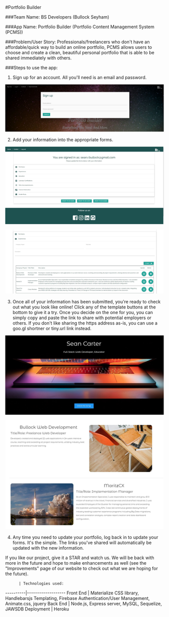 #Portfolio Builder

###Team Name: 
BS Developers (Bullock Seyham)

###App Name: 
Portfolio Builder (Portfolio Content Management System (PCMS))

###Problem/User Story: 
Professionals/freelancers who don't have an affordable/quick way to build an online portfolio, PCMS allows users to choose and create a clean, beautiful personal portfolio that is able to be shared immediately with others.

###Steps to use the app:

1. Sign up for an account. All you'll need is an email and password.

![Image of SignUp](https://github.com/bullsean/BSDev-PortfolioBuilder/blob/master/templates/project2screenshots/SignupLogin.JPG?raw=true)

2. Add your information into the appropriate forms.

![Image of Form](https://github.com/bullsean/BSDev-PortfolioBuilder/blob/master/templates/project2screenshots/AccountPage.JPG?raw=true)


![Image of TemplateButton](https://github.com/bullsean/BSDev-PortfolioBuilder/blob/master/templates/project2screenshots/FormCompletion.JPG?raw=true)


3. Once all of your information has been submitted, you're ready to check out what you look like online! Click any of the template buttons at the bottom to give it a try. Once you decide on the one for you, you can simply copy and paste the link to share with potential employers or others. If you don't like sharing the https address as-is, you can use a goo.gl shortner or tiny.url link instead.

![Image of TemplateButton](https://github.com/bullsean/BSDev-PortfolioBuilder/blob/master/templates/project2screenshots/Template2.JPG?raw=true)


![Image of TemplateButton](https://github.com/bullsean/BSDev-PortfolioBuilder/blob/master/templates/project2screenshots/Template.JPG?raw=true)

4. Any time you need to update your portfolio, log back in to update your forms. It's the simple. The links you've shared will automatically be updated with the new information.


If you like our project, give it a STAR and watch us. We will be back with more in the future and hope to make enhancements as well (see the "Improvements" page of our website to check out what we are hoping for the future).

          | Technologies used:
----------|-------------------
Front End | Materialize CSS library, Handlebarsjs Templating, Firebase Authentication/User Management, Animate.css, jquery
Back End | Node.js, Express server,  MySQL, Sequelize, JAWSDB
Deployment | Heroku


